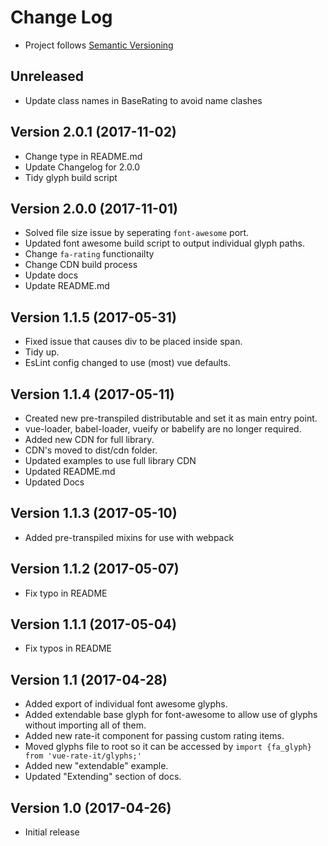 # Change Log
- Project follows [Semantic Versioning](http://semver.org/)

## Unreleased
- Update class names in BaseRating to avoid name clashes

## Version 2.0.1 (2017-11-02)
- Change type in README.md
- Update Changelog for 2.0.0
- Tidy glyph build script


## Version 2.0.0 (2017-11-01)
- Solved file size issue by seperating `font-awesome` port.
- Updated font awesome build script to output individual glyph paths.
- Change `fa-rating` functionailty
- Change CDN build process
- Update docs
- Update README.md

## Version 1.1.5 (2017-05-31)
- Fixed issue that causes div to be placed inside span.
- Tidy up.
- EsLint config changed to use (most) vue defaults.

## Version 1.1.4 (2017-05-11)
- Created new pre-transpiled distributable and set it as main entry point.
- vue-loader, babel-loader, vueify or babelify are no longer required.
- Added new CDN for full library.
- CDN's moved to dist/cdn folder. 
- Updated examples to use full library CDN
- Updated README.md
- Updated Docs

## Version 1.1.3 (2017-05-10)
- Added pre-transpiled mixins for use with webpack

## Version 1.1.2 (2017-05-07)
- Fix typo in README

## Version 1.1.1 (2017-05-04)
- Fix typos in README

## Version 1.1 (2017-04-28)
- Added export of individual font awesome glyphs.
- Added extendable base glyph for font-awesome to allow use of glyphs without importing all of them.
- Added new rate-it component for passing custom rating items.
- Moved glyphs file to root so it can be accessed by `import {fa_glyph} from 'vue-rate-it/glyphs;'` 
- Added new "extendable" example.
- Updated "Extending" section of docs.

## Version 1.0 (2017-04-26)
- Initial release





